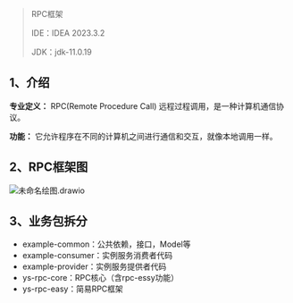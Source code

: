 > RPC框架
>
> IDE：IDEA 2023.3.2
>
> JDK：jdk-11.0.19

## 1、介绍

**专业定义：** RPC(Remote Procedure Call) 远程过程调用，是一种计算机通信协议。

**功能：** 它允许程序在不同的计算机之间进行通信和交互，就像本地调用一样。

## 2、RPC框架图

![未命名绘图.drawio](https://doc-1315233939.cos.ap-shanghai.myqcloud.com/2024/202403061340333.png)

## 3、业务包拆分

- example-common：公共依赖，接口，Model等
- example-consumer：实例服务消费者代码
- example-provider：实例服务提供者代码
- ys-rpc-core：RPC核心（含rpc-essy功能）
- ys-rpc-easy：简易RPC框架

